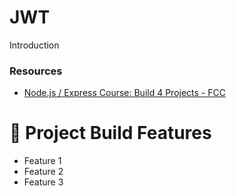 # JWT

Introduction

### Resources
  * [Node.js / Express Course: Build 4 Projects - FCC](https://youtu.be/qwfE7fSVaZM?t=18343)

# 🚀 Project Build Features
  * Feature 1
  * Feature 2
  * Feature 3